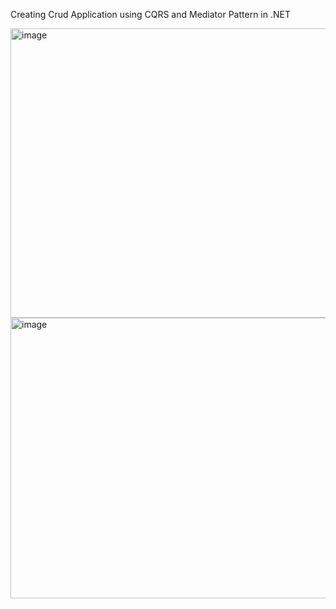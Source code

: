 Creating Crud Application using CQRS and Mediator Pattern in .NET

<img width="540" height="463" alt="image" src="https://github.com/user-attachments/assets/70a7fb27-1852-416a-aa59-c864b9e06f87" />

<img width="942" height="449" alt="image" src="https://github.com/user-attachments/assets/8164d619-e641-4375-bb2b-6eb29cc9f856" />

